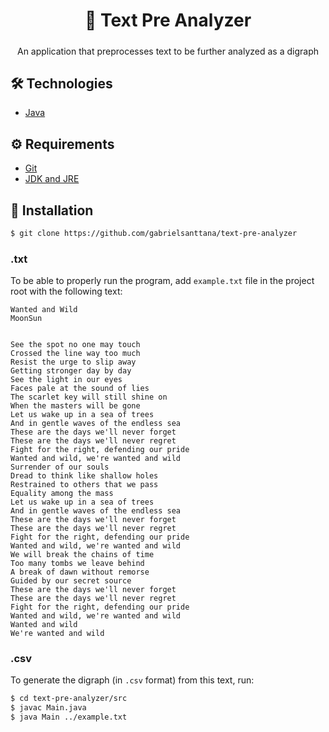 <div align="center">
  <h1>📄 Text Pre Analyzer</h1>
</div>

#####

<p align="center">An application that preprocesses text to be further analyzed as a digraph</p>

## 🛠️ Technologies

<ul>
  <li><a href="https://www.java.com/pt-BR/">Java</a></li>
</ul>

## ⚙️ Requirements

<ul>
  <li><a href="https://git-scm.com/">Git</a></li>
  <li><a href="https://www.oracle.com/br/java/technologies/javase-jdk15-downloads.html">JDK and JRE</a></li>
</ul>

## 🚀 Installation

```bash
$ git clone https://github.com/gabrielsanttana/text-pre-analyzer
```

### .txt

To be able to properly run the program, add `example.txt` file in the project root with the following text:

```
Wanted and Wild
MoonSun


See the spot no one may touch
Crossed the line way too much
Resist the urge to slip away
Getting stronger day by day
See the light in our eyes
Faces pale at the sound of lies
The scarlet key will still shine on
When the masters will be gone
Let us wake up in a sea of trees
And in gentle waves of the endless sea
These are the days we'll never forget
These are the days we'll never regret
Fight for the right, defending our pride
Wanted and wild, we're wanted and wild
Surrender of our souls
Dread to think like shallow holes
Restrained to others that we pass
Equality among the mass
Let us wake up in a sea of trees
And in gentle waves of the endless sea
These are the days we'll never forget
These are the days we'll never regret
Fight for the right, defending our pride
Wanted and wild, we're wanted and wild
We will break the chains of time
Too many tombs we leave behind
A break of dawn without remorse
Guided by our secret source
These are the days we'll never forget
These are the days we'll never regret
Fight for the right, defending our pride
Wanted and wild, we're wanted and wild
Wanted and wild
We're wanted and wild
```

### .csv

To generate the digraph (in `.csv` format) from this text, run:

```bash
$ cd text-pre-analyzer/src
$ javac Main.java
$ java Main ../example.txt

```
